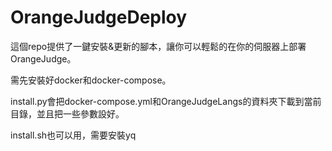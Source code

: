 # OrangeJudgeDeploy

這個repo提供了一鍵安裝&更新的腳本，讓你可以輕鬆的在你的伺服器上部署OrangeJudge。

需先安裝好docker和docker-compose。

install.py會把docker-compose.yml和OrangeJudgeLangs的資料夾下載到當前目錄，並且把一些參數設好。

install.sh也可以用，需要安裝yq